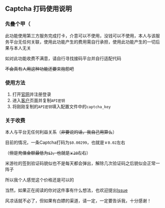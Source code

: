 ## Captcha 打码使用说明

### 先叠个甲（

此功能使用第三方服务完成打卡，介意可以不使用，没钱可以不使用，本人与该服务平台无任何关联，使用此功能产生的费用需自行承担，使用此功能产生的一切后果与本人无关

如对此功能收费不满意，请自行寻找接码平台并自行适配代码

~~不会真有人用这种功能还要来抱怨吧~~


### 使用方法

1. 打开[官网](https://2captcha.com/)并注册登录
2. 进入[客户](https://2captcha.com/enterpage)页面并复制`API密钥`
3. 将刚刚复制的```API密钥```填入配置文件中的```captcha_key```

### 关于收费

本人与平台无任何利益关系（~~非要说的话，我自己用算么~~）

目前的情况，一条Captcha打码为```$0.00299```，也就是```￥0.02```左右

（~~但是充值金额最低为```$3```，也就是```￥20```左右~~）

米游社的签到验证码貌似也不是每天都会弹出，解除几次验证码之后貌似会正常一阵子

所以我个人感觉这个价格还是可以的

当然，如果正在阅读的你对这件事有什么想法，也欢迎提出[Issue](issues/new/choose)

风凉话就不必了，但如果有白嫖的渠道，请一定，一定要告诉我，十分感谢！
